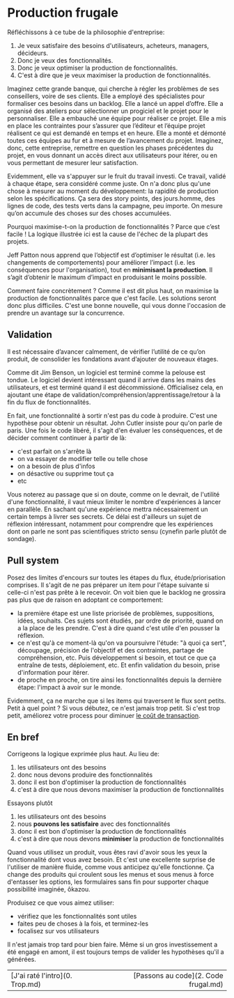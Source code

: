 # Production frugale

Réfléchissons à ce tube de la philosophie d'entreprise:

1. Je veux satisfaire des besoins d'utilisateurs, acheteurs, managers, décideurs.
2. Donc je veux des fonctionnalités.
3. Donc je veux optimiser la production de fonctionnalités.
4. C'est à dire que je veux maximiser la production de fonctionnalités.

Imaginez cette grande banque, qui cherche à régler les problèmes de ses conseillers, voire de ses clients.
Elle a employé des spécialistes pour formaliser ces besoins dans un backlog.
Elle a lancé un appel d’offre. Elle a organisé des ateliers pour sélectionner un progiciel et le projet pour le personnaliser.
Elle a embauché une équipe pour réaliser ce projet.
Elle a mis en place les contraintes pour s’assurer que l’éditeur et l’équipe projet réalisent ce qui est demandé en temps et en heure.
Elle a monté et démonté toutes ces équipes au fur et à mesure de l’avancement du projet.
Imaginez, donc, cette entreprise, remettre en question les phases précédentes du projet,
en vous donnant un accès direct aux utilisateurs pour itérer,
ou en vous permettant de mesurer leur satisfaction.

Evidemment, elle va s'appuyer sur le fruit du travail investi.
Ce travail, validé à chaque étape, sera considéré comme juste.
On n'a donc plus qu'une chose à mesurer au moment du développement: la rapidité de production selon les spécifications.
Ça sera des story points, des jours.homme, des lignes de code, des tests verts dans la campagne, peu importe.
On mesure qu’on accumule des choses sur des choses accumulées.

Pourquoi maximise-t-on la production de fonctionnalités ? Parce que c’est facile !
La logique illustrée ici est la cause de l'échec de la plupart des projets.

Jeff Patton nous apprend que l’objectif est d’optimiser le résultat (i.e. les changements de comportements)
pour améliorer l’impact (i.e. les conséquences pour l'organisation),
tout en **minimisant la production**. Il s’agit d’obtenir le maximum d’impact en produisant le moins possible.

Comment faire concrètement ? Comme il est dit plus haut, on maximise la production de fonctionnalités parce que c'est facile.
Les solutions seront donc plus difficiles. C'est une bonne nouvelle, qui vous donne l'occasion de prendre un avantage sur la concurrence.

## Validation
Il est nécessaire d’avancer calmement, de vérifier l’utilité de ce qu’on produit, de consolider les fondations avant d’ajouter de nouveaux étages.

Comme dit Jim Benson, un logiciel est terminé comme la pelouse est tondue.
Le logiciel devient intéressant quand il arrive dans les mains des utilisateurs, et est terminé quand il est décommissioné.
Officialisez cela, en ajoutant une étape de validation/compréhension/apprentissage/retour à la fin du flux de fonctionnalités.

En fait, une fonctionnalité à sortir n'est pas du code à produire.
C'est une hypothèse pour obtenir un résultat. John Cutler insiste pour qu'on parle de paris.
Une fois le code libéré, il s'agit d'en évaluer les conséquences, et de décider comment continuer à partir de là:

- c'est parfait on s'arrête là
- on va essayer de modifier telle ou telle chose
- on a besoin de plus d'infos
- on désactive ou supprime tout ça
- etc

Vous noterez au passage que si on doute, comme on le devrait, de l'utilité d'une fonctionnalité, il vaut mieux limiter le nombre d'expériences à lancer en parallèle.
En sachant qu'une expérience mettra nécessairement un certain temps à livrer ses secrets.
Ce délai est d'ailleurs un sujet de réflexion intéressant, notamment pour comprendre que les expériences dont on parle ne sont pas scientifiques stricto sensu (cynefin parle plutôt de sondage).

## Pull system

Posez des limites d'encours sur toutes les étapes du flux, étude/priorisation comprises.
Il s'agit de ne pas préparer un item pour l'étape suivante si celle-ci n'est pas prête à le recevoir.
On voit bien que le backlog ne grossira pas plus que de raison en adoptant ce comportement:

* la première étape est une liste priorisée de problèmes, suppositions, idées, souhaits.
Ces sujets sont étudiés, par ordre de priorité, quand on a la place de les prendre.
C'est à dire quand c'est utile d'en pousser la réflexion.
* ce n'est qu'à ce moment-là qu'on va poursuivre l'étude: "à quoi ça sert", découpage, précision de l'objectif et des contraintes, partage de compréhension, etc.
Puis développement si besoin, et tout ce que ça entraîne de tests, déploiement, etc.
Et enfin validation du besoin, prise d'information pour itérer.
* de proche en proche, on tire ainsi les fonctionnalités depuis la dernière étape: l'impact à avoir sur le monde.

Evidemment, ça ne marche que si les items qui traversent le flux sont petits. Petit à quel point ?
Si vous débutez, ce n'est jamais trop petit.
Si c'est trop petit, améliorez votre process pour diminuer [le coût de transaction](https://www.youtube.com/watch?v=rc1MqHsiiKo).

## En bref

Corrigeons la logique exprimée plus haut. Au lieu de:

1. les utilisateurs ont des besoins
2. donc nous devons produire des fonctionnalités
3. donc il est bon d'optimiser la production de fonctionnalités
4. c'est à dire que nous devons maximiser la production de fonctionnalités

Essayons plutôt

1. les utilisateurs ont des besoins
2. nous **pouvons les satisfaire** avec des fonctionnalités
3. donc il est bon d'optimiser la production de fonctionnalités
4. c'est à dire que nous devons **minimiser** la production de fonctionnalités

Quand vous utilisez un produit, vous êtes ravi d'avoir sous les yeux la fonctionnalité dont vous avez besoin.
Et c'est une excellente surprise de l'utiliser de manière fluide, comme vous anticipez qu'elle fonctionne.
Ça change des produits qui croulent sous les menus et sous menus à force d'entasser les options, les formulaires sans fin pour supporter chaque possibilité imaginée, ôkazou.

Produisez ce que vous aimez utiliser:

- vérifiez que les fonctionnalités sont utiles
- faites peu de choses à la fois, et terminez-les
- focalisez sur vos utilisateurs

Il n'est jamais trop tard pour bien faire.
Même si un gros investissement a été engagé en amont, il est toujours temps de valider les hypothèses qu'il a générées.

|                                         |                                   |
| --------------------------------------- | --------------------------------: |
| [J'ai raté l'intro](0. Trop.md) | [Passons au code](2. Code frugal.md) |
